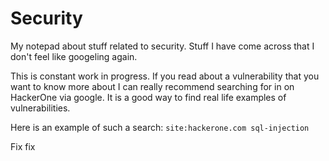 # Security

My notepad about stuff related to security. Stuff I have come across that I don't feel like googeling again.


This is constant work in progress. If you read about a vulnerability that you want to know more about I can really recommend searching for in on HackerOne via google. It is a good way to find real life examples of vulnerabilities.

Here is an example of such a search:
`site:hackerone.com sql-injection`

Fix
fix